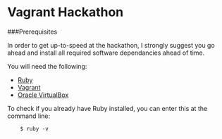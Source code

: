 Vagrant Hackathon
=================

###Prerequisites

In order to get up-to-speed at the hackathon, I strongly suggest you go ahead and install all required software dependancies ahead of time.

You will need the following:

* [Ruby](http://www.ruby-lang.org/en/downloads/)
* [Vagrant](http://downloads.vagrantup.com/)
* [Oracle VirtualBox](https://www.virtualbox.org/wiki/Downloads)

To check if you already have Ruby installed, you can enter this at the command line:

        $ ruby -v
